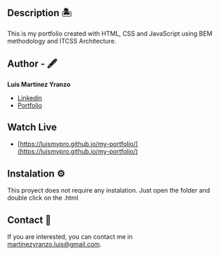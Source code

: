 ## Description 🏝️
  This is my portfolio created with HTML, CSS and JavaScript using BEM methodology and ITCSS Architecture.
  
## Author - 🖋️
**Luis Martinez Yranzo**

* [Linkedin](www.linkedin.com/in/luismypro)
* [Portfolio](Portfolio)

## Watch Live 
- [https://luismypro.github.io/my-portfolio/](https://luismypro.github.io/my-portfolio/)

## Instalation ⚙️
This proyect does not require any instalation. Just open the folder and double click on the .html

## Contact 💬
If you are interested, you can contact me in martinezyranzo.luis@gmail.com.
